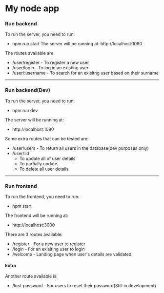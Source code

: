 # My node app

### Run backend
To run the server, you need to run:
- npm run start
The server will be running at:
http://localhost:1080

The routes available are:
- /user/register - To register a new user
- /user/login - To log in an existing user
- /user/:username - To search for an exisitng user based on their surname

---

### Run backend(Dev)
To run the server, you need to run:
- npm run dev

The server will be running at:
- http://localhost:1080

Some extra routes that can be tested are:
- /user/users - To return all users in the database(dev purposes only)
- /user/:id 
    - To update all of user details
    - To partially update
    - To delete all user details

---

### Run frontend
To run the frontend, you need to run:
- npm start

The frontend will be running at:
- http://localhost:3000

There are 3 routes available:
- /register - For a new user to register
- /login - For an exisiting user to login
- /welcome - Landing page when user's details are validated

#### Extra
Another route available is:
- /lost-password - For users to reset their password(Still in development)